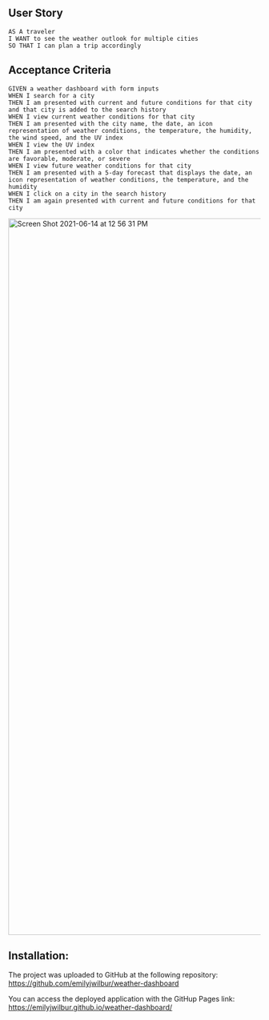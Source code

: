 ## User Story

```
AS A traveler
I WANT to see the weather outlook for multiple cities
SO THAT I can plan a trip accordingly
```

## Acceptance Criteria

```
GIVEN a weather dashboard with form inputs
WHEN I search for a city
THEN I am presented with current and future conditions for that city and that city is added to the search history
WHEN I view current weather conditions for that city
THEN I am presented with the city name, the date, an icon representation of weather conditions, the temperature, the humidity, the wind speed, and the UV index
WHEN I view the UV index
THEN I am presented with a color that indicates whether the conditions are favorable, moderate, or severe
WHEN I view future weather conditions for that city
THEN I am presented with a 5-day forecast that displays the date, an icon representation of weather conditions, the temperature, and the humidity
WHEN I click on a city in the search history
THEN I am again presented with current and future conditions for that city
```



<img width="1432" alt="Screen Shot 2021-06-14 at 12 56 31 PM" src="https://user-images.githubusercontent.com/79462454/121930200-1aef6700-cd10-11eb-96f9-72c57c0093bc.png">


## Installation:

The project was uploaded to GitHub at the following repository: https://github.com/emilyjwilbur/weather-dashboard

You can access the deployed application with the GitHup Pages link: https://emilyjwilbur.github.io/weather-dashboard/


